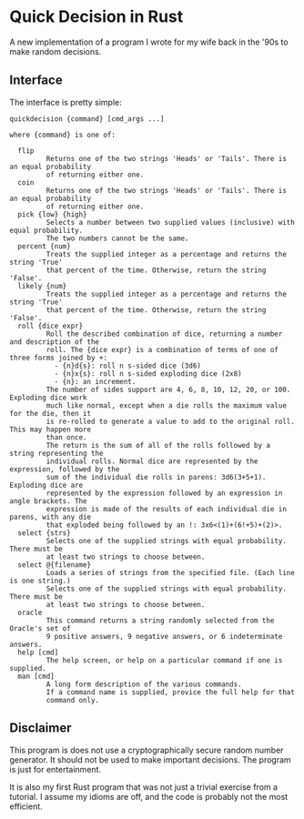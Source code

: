 # Quick Decision in Rust

A new implementation of a program I wrote for my wife back in the '90s to
make random decisions.

## Interface

The interface is pretty simple:

    quickdecision {command} [cmd_args ...]

    where {command} is one of:
    
      flip
             Returns one of the two strings 'Heads' or 'Tails'. There is an equal probability
             of returning either one.
      coin
             Returns one of the two strings 'Heads' or 'Tails'. There is an equal probability
             of returning either one.
      pick {low} {high}
             Selects a number between two supplied values (inclusive) with equal probability.
             The two numbers cannot be the same.
      percent {num}
             Treats the supplied integer as a percentage and returns the string 'True'
             that percent of the time. Otherwise, return the string 'False'.
      likely {num}
             Treats the supplied integer as a percentage and returns the string 'True'
             that percent of the time. Otherwise, return the string 'False'.
      roll {dice expr}
             Roll the described combination of dice, returning a number and description of the
             roll. The {dice expr} is a combination of terms of one of three forms joined by +:
               - {n}d{s}: roll n s-sided dice (3d6)
               - {n}x{s}: roll n s-sided exploding dice (2x8)
               - {n}: an increment.
             The number of sides support are 4, 6, 8, 10, 12, 20, or 100. Exploding dice work
             much like normal, except when a die rolls the maximum value for the die, then it
             is re-rolled to generate a value to add to the original roll. This may happen more
             than once.
             The return is the sum of all of the rolls followed by a string representing the
             individual rolls. Normal dice are represented by the expression, followed by the
             sum of the individual die rolls in parens: 3d6(3+5+1). Exploding dice are
             represented by the expression followed by an expression in angle brackets. The
             expression is made of the results of each individual die in parens, with any die
             that exploded being followed by an !: 3x6<(1)+(6!+5)+(2)>.
      select {strs}
             Selects one of the supplied strings with equal probability. There must be
             at least two strings to choose between.
      select @{filename}
             Loads a series of strings from the specified file. (Each line is one string.)
             Selects one of the supplied strings with equal probability. There must be
             at least two strings to choose between.
      oracle
             This command returns a string randomly selected from the Oracle's set of
             9 positive answers, 9 negative answers, or 6 indeterminate answers.
      help [cmd]
             The help screen, or help on a particular command if one is supplied.
      man [cmd]
             A long form description of the various commands.
             If a command name is supplied, provice the full help for that
             command only.

## Disclaimer

This program is does not use a cryptographically secure random number generator.
It should not be used to make important decisions. The program is just for
entertainment.

It is also my first Rust program that was not just a trivial exercise from a tutorial.
I assume my idioms are off, and the code is probably not the most efficient.
